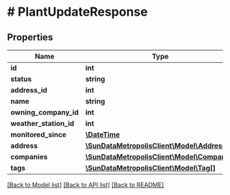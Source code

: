 # # PlantUpdateResponse

## Properties

Name | Type | Description | Notes
------------ | ------------- | ------------- | -------------
**id** | **int** |  | [optional] 
**status** | **string** |  | [optional] 
**address_id** | **int** |  | [optional] 
**name** | **string** |  | [optional] 
**owning_company_id** | **int** |  | [optional] 
**weather_station_id** | **int** |  | [optional] 
**monitored_since** | [**\DateTime**](\DateTime.md) |  | [optional] 
**address** | [**\SunDataMetropolisClient\Model\Address**](Address.md) |  | [optional] 
**companies** | [**\SunDataMetropolisClient\Model\Company[]**](Company.md) |  | [optional] 
**tags** | [**\SunDataMetropolisClient\Model\Tag[]**](Tag.md) |  | [optional] 

[[Back to Model list]](../../README.md#documentation-for-models) [[Back to API list]](../../README.md#documentation-for-api-endpoints) [[Back to README]](../../README.md)


